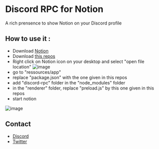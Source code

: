 # Discord RPC for Notion
A rich prensence to show Notion on your Discord profile

## How to use it :
- Download [Notion](https://www.notion.so/desktop)
- Download [this repos](https://github.com/Mizari-W/Discord-RPC-for-Notion/archive/refs/heads/main.zip)
- Right click on Notion icon on your desktop and select "open file location"
![image](https://user-images.githubusercontent.com/39090431/150648462-067e583e-adb5-473f-8f8b-f32095a6686d.png)
- go to "ressources/app"
- replace "package.json" with the one given in this repos
- add "discord-rpc" folder in the "node_modules" folder
- in the "renderer" folder, replace "preload.js" by this one given in this repos
- start notion

![image](https://user-images.githubusercontent.com/39090431/164551243-636deca9-c216-47d6-afd7-127e86f1f610.png)
## Contact
- [Discord](https://discord.gg/N49Gxsu)
- [Twitter](https://twitter.com/Mizari_W)
